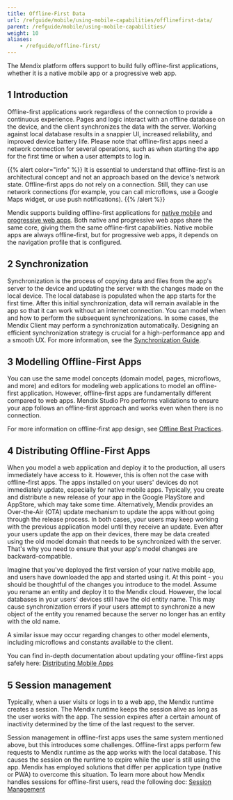 ```yaml
---
title: Offline-First Data
url: /refguide/mobile/using-mobile-capabilities/offlinefirst-data/
parent: /refguide/mobile/using-mobile-capabilities/
weight: 10
aliases:
    - /refguide/offline-first/
---
```


The Mendix platform offers support to build fully offline-first applications, whether it is a native mobile app or a progressive web app.

## 1 Introduction

Offline-first applications work regardless of the connection to provide a continuous experience. Pages and logic interact with an offline database on the device, and the client synchronizes the data with the server. Working against local database results in a snappier UI, increased reliability, and improved device battery life. Please note that offline-first apps need a network connection for several operations, such as when starting the app for the first time or when a user attempts to log in.

{{% alert color="info" %}}
It is essential to understand that offline-first is an architectural concept and not an approach based on the device's network state. Offline-first apps do not rely on a connection. Still, they can use network connections (for example, you can call microflows, use a Google Maps widget, or use push notifications).
{{% /alert %}}

Mendix supports building offline-first applications for [native mobile](/refguide/native-mobile/) and [progressive web apps](/refguide/mobile/introduction-to-mobile-technologies/progressive-web-app/). Both native and progressive web apps share the same core, giving them the same offline-first capabilities. Native mobile apps are always offline-first, but for progressive web apps, it depends on the navigation profile that is configured.

## 2 Synchronization

Synchronization is the process of copying data and files from the app's server to the device and updating the server with the changes made on the local device. The local database is populated when the app starts for the first time. After this initial synchronization, data will remain available in the app so that it can work without an internet connection. You can model when and how to perform the subsequent synchronizations. In some cases, the Mendix Client may perform a synchronization automatically. Designing an efficient synchronization strategy is crucial for a high-performance app and a smooth UX. For more information, see the [Synchronization Guide](/synchronization).

## 3 Modelling Offline-First Apps

You can use the same model concepts (domain model, pages, microflows, and more) and editors for modeling web applications to model an offline-first application. However, offline-first apps are fundamentally different compared to web apps. Mendix Studio Pro performs validations to ensure your app follows an offline-first approach and works even when there is no connection.

For more information on offline-first app design, see [Offline Best Practices](best-practices).

## 4 Distributing Offline-First Apps 

When you model a web application and deploy it to the production, all users immediately have access to it. However, this is often not the case with offline-first apps. The apps installed on your users' devices do not immediately update, especially for native mobile apps. Typically, you create and distribute a new release of your app in the Google PlayStore and AppStore, which may take some time. Alternatively, Mendix provides an Over-the-Air (OTA) update mechanism to update the apps without going through the release process. In both cases, your users may keep working with the previous application model until they receive an update. Even after your users update the app on their devices, there may be data created using the old model domain that needs to be synchronized with the server. That's why you need to ensure that your app's model changes are backward-compatible.

Imagine that you've deployed the first version of your native mobile app, and users have downloaded the app and started using it. At this point - you should be thoughtful of the changes you introduce to the model. Assume you rename an entity and deploy it to the Mendix cloud. However, the local databases in your users' devices still have the old entity name. This may cause synchronization errors if your users attempt to synchronize a new object of the entity you renamed because the server no longer has an entity with the old name.

A similar issue may occur regarding changes to other model elements, including microflows and constants available to the client.

You can find in-depth documentation about updating your offline-first apps safely here: [Distributing Mobile Apps](/refguide/mobile/distributing-mobile-apps/)

## 5 Session management 

Typically, when a user visits or logs in to a web app, the Mendix runtime creates a session. The Mendix runtime keeps the session alive as long as the user works with the app. The session expires after a certain amount of inactivity determined by the time of the last request to the server.

Session management in offline-first apps uses the same system mentioned above, but this introduces some challenges. Offline-first apps perform few requests to Mendix runtime as the app works with the local database. This causes the session on the runtime to expire while the user is still using the app. Mendix has employed solutions that differ per application type (native or PWA) to overcome this situation. To learn more about how Mendix handles sessions for offline-first users, read the following doc: [Session Management](refguide/mobile/offlinefirst-data/session-management)

